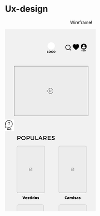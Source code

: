 # Ux-design
<p align= "center" color= "Red" >Wireframe! </p>

<img src="https://github.com/Andns/Ux-design/blob/main/Nome%20da%20empresa%20(1).jpg" align="center" min-width="300px" max-width="300px" width="300px" >
